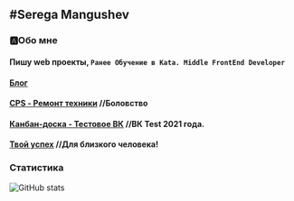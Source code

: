 ## #Serega Mangushev

### 🅰Обо мне
#### Пишу web проекты, ``Ранее Обучение в Kata. Middle FrontEnd Developer``

#### [Блог](https://github.com/Binatik/real-blog)
#### [CPS - Ремонт техники](https://github.com/Binatik/cps) //Боловство
#### [Канбан-доска - Тестовое ВК](https://github.com/Binatik/kanban)  //ВК Test 2021 года.
#### [Твой успех](https://github.com/Binatik/your-success) //Для близкого человека!


[vk]: https://vk.com/id269791339 
[code]: https://github.com/Binatik/Code

### Статистика

![GitHub stats](https://github-readme-stats.vercel.app/api?username=Binatik&show_icons=true&theme=radical)  
